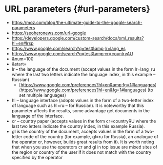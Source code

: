 # URL parameters {#url-parameters}

*   https://moz.com/blog/the-ultimate-guide-to-the-google-search-parameters
*   https://seoheronews.com/url-google
*   https://developers.google.com/custom-search/docs/xml_results?hl=en#lrsp
*   https://www.google.com/search?q=test&amp;lr=lang_es
*   https://www.google.com/search?q=test&amp;cr=countryAU
*   &amp;num=100
*   &amp;start=
*   lr – the language of the document (accept values in the form lr=lang_ru where the last two letters indicate the language index, in this example – Russian)
    *   [https://www.google.com/preferences?hl=en&amp;fg=1#languages](https://www.google.com/preferences?hl=en&fg=1#languages) (to set multiple languages)
*   hl – language interface (adopts values in the form of a two-letter index of language such as hl=ru – for Russian). It is noteworthy that this parameter affects the results, some advantage get documents in the language of the interface.
*   cr – country paper (accepts values in the form cr=countryRU where the last two letters indicate the country index, in this example Russia).
*   gl is the country of the document, accepts values in the form of a two-letter code of the country (for example, gl=ru for Russia), an analogue of the operator cr, however, builds great results from it). It is worth noting that when you use the operators cr and gl in top issue are mixed sites of the region or country of the user if it does not match with the country specified by the operator